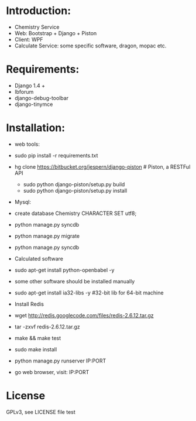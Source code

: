 # Introduction:

 * Chemistry Service
 * Web: Bootstrap + Django + Piston
 * Client: WPF
 * Calculate Service: some specific software, dragon, mopac etc.

# Requirements:
 * Django 1.4 +
 * lbforum 
 * django-debug-toolbar
 * django-tinymce


# Installation:
 * web tools:
  * sudo pip install -r requirements.txt
  * hg clone https://bitbucket.org/jespern/django-piston   # Piston, a RESTFul API 
     * sudo python django-piston/setup.py build
     * sudo python django-piston/setup.py install
 
 * Mysql:
  * create database Chemistry CHARACTER SET utf8;
  * python manage.py syncdb
  * python manage.py migrate
  * python manage.py syncdb

 * Calculated software
  * sudo apt-get install python-openbabel -y
  * some other software should be installed manually
  * sudo apt-get install ia32-libs -y  #32-bit lib for 64-bit machine

 * Install Redis
  * wget http://redis.googlecode.com/files/redis-2.6.12.tar.gz
  * tar -zxvf redis-2.6.12.tar.gz
  * make && make test
  * sudo make install


 * python manage.py runserver IP:PORT
 * go web browser, visit: IP:PORT

# License
 GPLv3, see LICENSE file
 test
